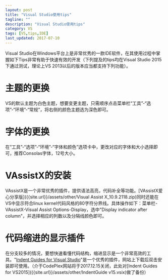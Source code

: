 ```yaml
---
layout: post
title: "Visual Studio使用tips"
tagline: ""
description: "Visual Studio使用tips"
category: VS
tags: [VS,tips,IDE]
last_updated: 2017-07-10
---
```


Visual Studio在Windows平台上是非常优秀的一款IDE软件，在其使用过程中掌握如下Tips非常有助于快速有效的开发（下列提及的tips均在Visual Studio 2015下通过测试，理论上VS 2013以后的版本应当都支持下列功能）。

# 主题的更换

VS的默认主题为白色主题，想要变更主题，只需顺序点击菜单栏“工具”-“选项”-“环境”-“常规”，将右侧的颜色主题选为深色即可。

# 字体的更换

在“工具”-“选项”-“环境”-“字体和颜色”选项卡中，更改对应的字体和大小选择即可，推荐Consolas字体，12号大小。

# VAssistX的安装

VAssistX是一个非常优秀的插件，提供语法高亮，代码补全等功能。[VAssistX爱心分享版]({{site.url}}/assets/other/Visual Assist X_10.9.2118.zip)同时还能在VS中显示符合linux kernel代码风格的80字符分界线。具体操作如下：菜单栏-VAssistX-Visual Assist Options-Display，选中"Display indicator after column"，并选择相应的列数以及分隔线颜色即可。

# 代码缩进的显示插件

在分支较多的情况，要想快速看懂代码结构，缩进显示是一个非常高效的工具。"[Indent Guides for Visual Studio](http://indentguide.codeplex.com/)"是一个优秀的插件，网站上下载后双击安装即可使用。（介于CodePlex网站将于2017.12.15关闭，此处对[Indent Guides for VS2015]({{site.url}}/assets/other/IndentGuide v15.vsix)做了备份）


